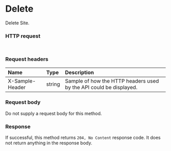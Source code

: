# Delete

Delete Site.
### HTTP request
```http


```
### Request headers
| Name       | Type | Description|
|:---------------|:--------|:----------|
| X-Sample-Header  | string  | Sample of how the HTTP headers used by the API could be displayed.|

### Request body
Do not supply a request body for this method.


### Response
If successful, this method returns `204, No Content` response code. It does not return anything in the response body.


<!-- uuid: 2265f2f3-5b3e-4a06-bd0c-6ec5a3eaa83b
2015-10-09 15:58:18 UTC -->